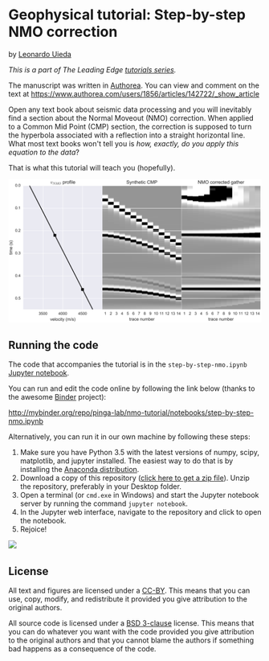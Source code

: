 # Geophysical tutorial: Step-by-step NMO correction

by [Leonardo Uieda](http://www.leouieda.com)

*This is a part of The Leading Edge [tutorials
series](https://dx.doi.org/10.1190/tle35020190.1).*

The manuscript was written in [Authorea](https://www.authorea.com). 
You can view and comment on the text at https://www.authorea.com/users/1856/articles/142722/_show_article

Open any text book about seismic data processing and you will inevitably find a
section about the Normal Moveout (NMO) correction.
When applied to a Common Mid Point (CMP) section, the correction is supposed to
turn the hyperbola associated with a reflection into a straight horizontal
line.
What most text books won't tell you is *how, exactly, do you apply this
equation to the data*?

That is what this tutorial will teach you (hopefully).

<img src="figures/nmo-application/nmo-application.png" width="800px">

## Running the code

The code that accompanies the tutorial is in the `step-by-step-nmo.ipynb`
[Jupyter notebook](http://jupyter.org/).

You can run and edit the code online by following the link below (thanks to the
awesome [Binder](http://mybinder.org/) project):

http://mybinder.org/repo/pinga-lab/nmo-tutorial/notebooks/step-by-step-nmo.ipynb

Alternatively, you can run it in our own machine by following these steps:

1. Make sure you have Python 3.5 with the latest versions of numpy, scipy,
   matplotlib, and jupyter installed. The easiest way to do that is by
   installing the [Anaconda distribution](https://www.continuum.io/downloads#all).
2. Download a copy of this repository ([click here to get a zip
   file](https://github.com/pinga-lab/nmo-tutorial/archive/master.zip)). Unzip
   the repository, preferably in your Desktop folder.
3. Open a terminal (or `cmd.exe` in Windows) and start the Jupyter notebook
   server by running the command `jupyter notebook`.
4. In the Jupyter web interface, navigate to the repository and click to open
   the notebook.
5. Rejoice!

![](http://i.giphy.com/WIg8P0VNpgH8Q.gif)

## License

All text and figures are licensed under a
[CC-BY](http://creativecommons.org/licenses/by/4.0/deed.en_US).
This means that you can use, copy, modify, and redistribute it provided you
give attribution to the original authors.

All source code is licensed under a [BSD
3-clause](https://opensource.org/licenses/BSD-3-Clause) license.
This means that you can do whatever you want with the code provided you give
attribution to the original authors and that you cannot blame the authors if
something bad happens as a consequence of the code.
